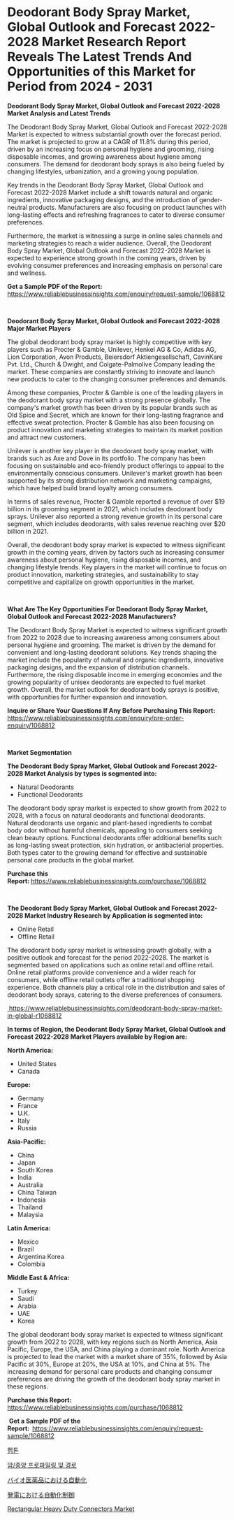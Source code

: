 <p><h1>Deodorant Body Spray Market, Global Outlook and Forecast 2022-2028 Market Research Report Reveals The Latest Trends And Opportunities of this Market for Period from 2024 - 2031</h1></p><p><strong>Deodorant Body Spray Market, Global Outlook and Forecast 2022-2028 Market Analysis and Latest Trends</strong></p>
<p><p>The Deodorant Body Spray Market, Global Outlook and Forecast 2022-2028 Market is expected to witness substantial growth over the forecast period. The market is projected to grow at a CAGR of 11.8% during this period, driven by an increasing focus on personal hygiene and grooming, rising disposable incomes, and growing awareness about hygiene among consumers. The demand for deodorant body sprays is also being fueled by changing lifestyles, urbanization, and a growing young population.</p><p>Key trends in the Deodorant Body Spray Market, Global Outlook and Forecast 2022-2028 Market include a shift towards natural and organic ingredients, innovative packaging designs, and the introduction of gender-neutral products. Manufacturers are also focusing on product launches with long-lasting effects and refreshing fragrances to cater to diverse consumer preferences.</p><p>Furthermore, the market is witnessing a surge in online sales channels and marketing strategies to reach a wider audience. Overall, the Deodorant Body Spray Market, Global Outlook and Forecast 2022-2028 Market is expected to experience strong growth in the coming years, driven by evolving consumer preferences and increasing emphasis on personal care and wellness.</p></p>
<p><strong>Get a Sample PDF of the Report:&nbsp;</strong> <a href="https://www.reliablebusinessinsights.com/enquiry/request-sample/1068812">https://www.reliablebusinessinsights.com/enquiry/request-sample/1068812</a></p>
<p>&nbsp;</p>
<p><strong>Deodorant Body Spray Market, Global Outlook and Forecast 2022-2028 Major Market Players</strong></p>
<p><p>The global deodorant body spray market is highly competitive with key players such as Procter & Gamble, Unilever, Henkel AG & Co, Adidas AG, Lion Corporation, Avon Products, Beiersdorf Aktiengesellschaft, CavinKare Pvt. Ltd., Church & Dwight, and Colgate-Palmolive Company leading the market. These companies are constantly striving to innovate and launch new products to cater to the changing consumer preferences and demands.</p><p>Among these companies, Procter & Gamble is one of the leading players in the deodorant body spray market with a strong presence globally. The company's market growth has been driven by its popular brands such as Old Spice and Secret, which are known for their long-lasting fragrance and effective sweat protection. Procter & Gamble has also been focusing on product innovation and marketing strategies to maintain its market position and attract new customers.</p><p>Unilever is another key player in the deodorant body spray market, with brands such as Axe and Dove in its portfolio. The company has been focusing on sustainable and eco-friendly product offerings to appeal to the environmentally conscious consumers. Unilever's market growth has been supported by its strong distribution network and marketing campaigns, which have helped build brand loyalty among consumers.</p><p>In terms of sales revenue, Procter & Gamble reported a revenue of over $19 billion in its grooming segment in 2021, which includes deodorant body sprays. Unilever also reported a strong revenue growth in its personal care segment, which includes deodorants, with sales revenue reaching over $20 billion in 2021.</p><p>Overall, the deodorant body spray market is expected to witness significant growth in the coming years, driven by factors such as increasing consumer awareness about personal hygiene, rising disposable incomes, and changing lifestyle trends. Key players in the market will continue to focus on product innovation, marketing strategies, and sustainability to stay competitive and capitalize on growth opportunities in the market.</p></p>
<p>&nbsp;</p>
<p><strong>What Are The Key Opportunities For Deodorant Body Spray Market, Global Outlook and Forecast 2022-2028 Manufacturers?</strong></p>
<p><p>The Deodorant Body Spray Market is expected to witness significant growth from 2022 to 2028 due to increasing awareness among consumers about personal hygiene and grooming. The market is driven by the demand for convenient and long-lasting deodorant solutions. Key trends shaping the market include the popularity of natural and organic ingredients, innovative packaging designs, and the expansion of distribution channels. Furthermore, the rising disposable income in emerging economies and the growing popularity of unisex deodorants are expected to fuel market growth. Overall, the market outlook for deodorant body sprays is positive, with opportunities for further expansion and innovation.</p></p>
<p><strong>Inquire or Share Your Questions If Any Before Purchasing This Report:</strong> <a href="https://www.reliablebusinessinsights.com/enquiry/pre-order-enquiry/1068812">https://www.reliablebusinessinsights.com/enquiry/pre-order-enquiry/1068812</a></p>
<p>&nbsp;</p>
<p><strong>Market Segmentation</strong></p>
<p><strong>The Deodorant Body Spray Market, Global Outlook and Forecast 2022-2028 Market Analysis by types is segmented into:</strong></p>
<p><ul><li>Natural Deodorants</li><li>Functional Deodorants</li></ul></p>
<p><p>The deodorant body spray market is expected to show growth from 2022 to 2028, with a focus on natural deodorants and functional deodorants. Natural deodorants use organic and plant-based ingredients to combat body odor without harmful chemicals, appealing to consumers seeking clean beauty options. Functional deodorants offer additional benefits such as long-lasting sweat protection, skin hydration, or antibacterial properties. Both types cater to the growing demand for effective and sustainable personal care products in the global market.</p></p>
<p><strong>Purchase this Report:&nbsp;</strong><a href="https://www.reliablebusinessinsights.com/purchase/1068812">https://www.reliablebusinessinsights.com/purchase/1068812</a></p>
<p>&nbsp;</p>
<p><strong>The Deodorant Body Spray Market, Global Outlook and Forecast 2022-2028 Market Industry Research by Application is segmented into:</strong></p>
<p><ul><li>Online Retail</li><li>Offline Retail</li></ul></p>
<p><p>The deodorant body spray market is witnessing growth globally, with a positive outlook and forecast for the period 2022-2028. The market is segmented based on applications such as online retail and offline retail. Online retail platforms provide convenience and a wider reach for consumers, while offline retail outlets offer a traditional shopping experience. Both channels play a critical role in the distribution and sales of deodorant body sprays, catering to the diverse preferences of consumers.</p></p>
<p><a href="https://www.reliablebusinessinsights.com/deodorant-body-spray-market-in-global-r1068812">&nbsp;https://www.reliablebusinessinsights.com/deodorant-body-spray-market-in-global-r1068812</a></p>
<p><strong>In terms of Region, the Deodorant Body Spray Market, Global Outlook and Forecast 2022-2028 Market Players available by Region are:</strong></p>
<p>
    <p> <strong> North America: </strong>
        <ul>
            <li>United States</li>
            <li>Canada</li>
        </ul>
        </p> 
    <p> <strong> Europe: </strong>
        <ul>
            <li>Germany</li>
            <li>France</li>
            <li>U.K.</li>
            <li>Italy</li>
            <li>Russia</li>
        </ul>
        </p> 
    <p> <strong> Asia-Pacific: </strong>
        <ul>
            <li>China</li>
            <li>Japan</li>
            <li>South Korea</li>
            <li>India</li>
            <li>Australia</li>
            <li>China Taiwan</li>
            <li>Indonesia</li>
            <li>Thailand</li>
            <li>Malaysia</li>
        </ul>
        </p> 
    <p> <strong> Latin America: </strong>
        <ul>
            <li>Mexico</li>
            <li>Brazil</li>
            <li>Argentina Korea</li>
            <li>Colombia</li>
        </ul>
        </p> 
    <p> <strong> Middle East & Africa: </strong>
        <ul>
            <li>Turkey</li>
            <li>Saudi</li>
            <li>Arabia</li>
            <li>UAE</li>
            <li>Korea</li>
        </ul>
    </p>
    </p>
<p><p>The global deodorant body spray market is expected to witness significant growth from 2022 to 2028, with key regions such as North America, Asia Pacific, Europe, the USA, and China playing a dominant role. North America is projected to lead the market with a market share of 35%, followed by Asia Pacific at 30%, Europe at 20%, the USA at 10%, and China at 5%. The increasing demand for personal care products and changing consumer preferences are driving the growth of the deodorant body spray market in these regions.</p></p>
<p><strong>Purchase this Report: </strong><a href="https://www.reliablebusinessinsights.com/purchase/1068812">https://www.reliablebusinessinsights.com/purchase/1068812</a></p>
<p>&nbsp;<strong>Get a Sample PDF of the Report:&nbsp;&nbsp;</strong><a href="https://www.reliablebusinessinsights.com/enquiry/request-sample/1068812">https://www.reliablebusinessinsights.com/enquiry/request-sample/1068812</a></p>
<p><strong></strong></p>
<p><p><a href="https://github.com/vseigx30c9a1j/Market-Research-Report-List-2/blob/main/441032279188.md">펩톤</a></p><p><a href="https://medium.com/@lizaheller2023/%EC%95%94-%EC%A2%85%EC%96%91-%ED%94%84%EB%A1%9C%ED%8C%8C%EC%9D%BC%EB%A7%81-%EB%B0%8F-%EA%B2%BD%EB%A1%9C-%EB%B6%84%EC%84%9D-%EC%8B%9C%EC%9E%A5-2031%EB%85%84%EA%B9%8C%EC%A7%80%EC%9D%98-%ED%8A%B8%EB%A0%8C%EB%93%9C-%EC%98%88%EC%B8%A1-%EB%B0%8F-%EA%B2%BD%EC%9F%81-%EB%B6%84%EC%84%9D-fbacbcdedfae">암/종양 프로파일링 및 경로</a></p><p><a href="https://github.com/EthanMorar2011/Market-Research-Report-List-1/blob/main/292503985536.md">バイオ医薬品における自動化</a></p><p><a href="https://github.com/dzy793153605/Market-Research-Report-List-2/blob/main/621192785535.md">発電における自動化制御</a></p><p><a href="https://issuu.com/reportprime-2/docs/rectangular-heavy-duty-connectors-market-size-2030">Rectangular Heavy Duty Connectors Market</a></p></p>